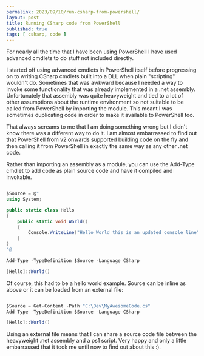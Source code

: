 ```yaml
---
permalink: 2023/09/10/run-csharp-from-powershell/
layout: post
title: Running CSharp code from PowerShell
published: true
tags: [ csharp, code ]
---
```


For nearly all the time that I have been using PowerShell I have used advanced cmdlets to do stuff not included directly. 

I started off using advanced cmdlets in PowerShell itself before progressing on to writing CSharp cmdlets built into a DLL when 
plain "scripting" wouldn't do. Sometimes that was awkward because I needed a way to invoke some functionality that was already 
implemented in a .net assembly. Unfortunately that assembly was quite heavyweight and tied to a lot of other assumptions about the 
runtime environment so not suitable to be called from PowerShell by importing the module. This meant I was sometimes duplicating code 
in order to make it available to PowerShell too. 

That always screams to me that I am doing something wrong but I didn't know there was a different way to do it. I am almost embarrassed to 
find out that PowerShell from v2 onwards supported building code on the fly and then calling it from PowerShell in exactly the same way 
as any other .net code. 

Rather than importing an assembly as a module, you can use the Add-Type cmdlet to add code as plain source code and have it compiled and invokable.

```csharp

$Source = @"
using System;

public static class Hello 
{
    public static void World()
    {
        Console.WriteLine("Hello World this is an updated console line");
    } 
}
"@

Add-Type -TypeDefinition $Source -Language CSharp

[Hello]::World()

```

Of course, this had to be a hello world example. Source can be inline as above or it can be loaded from an external file:

```csharp

$Source = Get-Content -Path "C:\Dev\MyAwesomeCode.cs"
Add-Type -TypeDefinition $Source -Language CSharp

[Hello]::World()

```

Using an external file means that I can share a source code file between the heavyweight .net assembly and a ps1 script. Very happy 
and only a little embarrassed that it took me until now to find out about this :).

